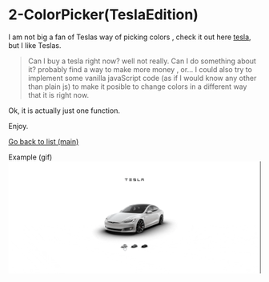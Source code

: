 # 2-ColorPicker(TeslaEdition)

I am not big a fan of Teslas way of picking colors , check it out here [tesla](https://www.tesla.com/models/design#paint), but I like Teslas.

>Can I buy a tesla right now? well not really.
>Can I do something about it? probably find a way to make more money , or... I could also try to implement some vanilla javaScript code (as if I would know any other than plain js) to make it posible to change colors in a different way that it is right now.

Ok, it is actually just one function.

Enjoy.

[Go back to list (main)](https://github.com/deivmaik/365DaysOfCode)

Example (gif)![](https://raw.githubusercontent.com/deivmaik/365DaysOfCode/2-ColorPicker(TeslaEdition)/teslaAnimation.gif)
